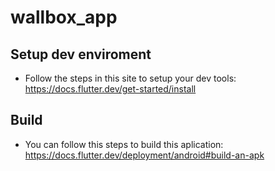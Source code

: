 # wallbox_app

## Setup dev enviroment

- Follow the steps in this site to setup your dev tools: https://docs.flutter.dev/get-started/install

## Build

- You can follow this steps to build this aplication: https://docs.flutter.dev/deployment/android#build-an-apk